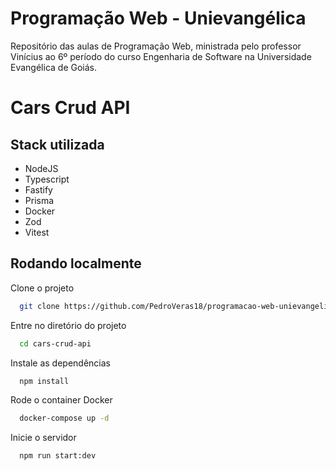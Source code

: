 
# Programação Web - Unievangélica

Repositório das aulas de Programação Web, ministrada pelo professor Vinícius ao 6º período do curso Engenharia de Software na Universidade Evangélica de Goiás.

# Cars Crud API


## Stack utilizada

- NodeJS
- Typescript
- Fastify
- Prisma
- Docker
- Zod
- Vitest


## Rodando localmente

Clone o projeto

```bash
  git clone https://github.com/PedroVeras18/programacao-web-unievangelica.git
```

Entre no diretório do projeto

```bash
  cd cars-crud-api
```

Instale as dependências

```bash
  npm install
```

Rode o container Docker

```bash
  docker-compose up -d
```

Inicie o servidor

```bash
  npm run start:dev
```
